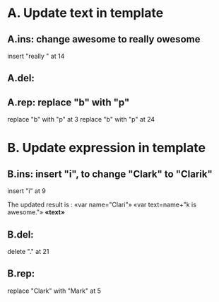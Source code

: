 # A. Update text in template
## A.ins: change awesome to really owesome
  insert "really " at 14

## A.del: 

## A.rep: replace "b" with "p"
  replace "b" with "p" at 3
  replace "b" with "p" at 24

# B. Update expression in template

## B.ins: insert "i", to change "Clark" to "Clarik"
  insert "i" at 9 

The updated result is :
«var name="Clari"»
«var text=name+"k is awesome."»
<b>«text»</b>


## B.del: 
  delete "." at 21

## B.rep: 
  replace "Clark" with "Mark" at 5